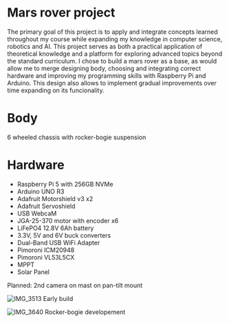 # Mars rover project
The primary goal of this project is to apply and integrate concepts learned throughout my course while expanding my knowledge in computer science, robotics and AI. This project serves as both a practical application of theoretical knowledge and a platform for exploring advanced topics beyond the standard curriculum. I chose to build a mars rover as a base, as would allow me to merge designing body, choosing and integrating correct hardware and improving my programming skills with Raspberry Pi and Arduino. This design also allows to implement gradual improvements over time expanding on its funcionality.

# Body
6 wheeled chassis with rocker-bogie suspension

# Hardware
- Raspberry Pi 5 with 256GB NVMe
- Arduino UNO R3
- Adafruit Motorshield v3 x2
- Adafruit Servoshield
- USB WebcaM
- JGA-25-370 motor with encoder x6
- LiFePO4 12.8V 6Ah battery
- 3.3V, 5V and 6V buck converters
- Dual-Band USB WiFi Adapter
- Pimoroni ICM20948
- Pimoroni VL53L5CX
- MPPT
- Solar Panel

 Planned:
 2nd camera on mast on pan-tilt mount
 
![IMG_3513](https://github.com/user-attachments/assets/c23afec9-4fed-4325-8c72-eadb1b7ab248)
Early build

![IMG_3640](https://github.com/user-attachments/assets/bec00cb2-f3f5-4e29-9ae4-d3ef786a57f1)
Rocker-bogie developement
